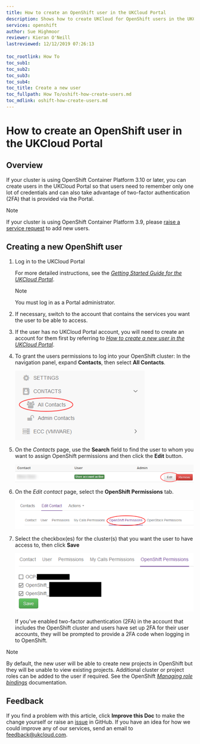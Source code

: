 ```yaml
---
title: How to create an OpenShift user in the UKCloud Portal
description: Shows how to create UKCloud for OpenShift users in the UKCloud Portal so that they can benefit from two-factor authentication (2FA)
services: openshift
author: Sue Highmoor
reviewer: Kieran O'Neill
lastreviewed: 12/12/2019 07:26:13

toc_rootlink: How To
toc_sub1: 
toc_sub2:
toc_sub3:
toc_sub4:
toc_title: Create a new user
toc_fullpath: How To/oshift-how-create-users.md
toc_mdlink: oshift-how-create-users.md
---
```


# How to create an OpenShift user in the UKCloud Portal

## Overview

If your cluster is using OpenShift Container Platform 3.10 or later, you can create users in the UKCloud Portal so that users need to remember only one lot of credentials and can also take advantage of two-factor authentication (2FA) that is provided via the Portal.

> [!NOTE]
> If your cluster is using OpenShift Container Platform 3.9, please [raise a service request](../portal/ptl-how-use-my-calls.md) to add new users.


## Creating a new OpenShift user

1. Log in to the UKCloud Portal

    For more detailed instructions, see the [*Getting Started Guide for the UKCloud Portal*](../portal/ptl-gs.md).

    > [!NOTE]
    > You must log in as a Portal administrator.

2. If necessary, switch to the account that contains the services you want the user to be able to access.

3. If the user has no UKCloud Portal account, you will need to create an account for them first by referring to [*How to create a new user in the UKCloud Portal*](../portal/ptl-how-create-users.md).

4. To grant the users permissions to log into your OpenShift cluster: In the navigation panel, expand **Contacts**, then select **All Contacts**.

    ![All Contacts menu option in UKCloud Portal](images/ptl-menu-all-contacts.png)

5. On the *Contacts* page, use the **Search** field to find the user to whom you want to assign OpenShift permissions and then click the **Edit** button.

    ![Edit button for Portal contact](images/ptl-contacts-btn-edit.png)

6. On the *Edit contact* page, select the **OpenShift Permissions** tab.

    ![OpenShift permissions tab for Portal contact](images/ptl-contacts-tab-oshift-permissions.png)
    
7. Select the checkbox(es) for the cluster(s) that you want the user to have access to, then click **Save**

    ![OpenShift permissions checkboxes](images/ptl-oshift-permissions-checkboxes.png)


    If you've enabled two-factor authentication (2FA) in the account that includes the OpenShift cluster and users have set up 2FA for their user accounts, they will be prompted to provide a 2FA code when logging in to OpenShift.
    
> [!NOTE]
> By default, the new user will be able to create new projects in OpenShift but they will be unable to view existing projects. Additional cluster or project roles can be added to the user if required. See the OpenShift [*Managing role bindings*](https://docs.openshift.com/container-platform/3.11/admin_guide/manage_rbac.html#managing-role-bindings) documentation.

## Feedback

If you find a problem with this article, click **Improve this Doc** to make the change yourself or raise an [issue](https://github.com/UKCloud/documentation/issues) in GitHub. If you have an idea for how we could improve any of our services, send an email to <feedback@ukcloud.com>.
